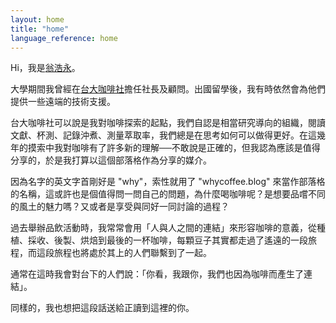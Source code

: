 ```yaml
---
layout: home
title: "home"
language_reference: home
---
```


Hi，我是[翁浩永](https://haoyungweng.me)。

大學期間我曾經在[台大咖啡社](https://instagram.com/ntu.coffee)擔任社長及顧問。出國留學後，我有時依然會為他們提供一些遠端的技術支援。

台大咖啡社可以說是我對咖啡探索的起點，我們自認是相當研究導向的組織，閱讀文獻、杯測、記錄沖煮、測量萃取率，我們總是在思考如何可以做得更好。在這幾年的摸索中我對咖啡有了許多新的理解──不敢說是正確的，但我認為應該是值得分享的，於是我打算以這個部落格作為分享的媒介。

因為名字的英文字首剛好是 "why"，索性就用了 "whycoffee.blog" 來當作部落格的名稱，這或許也是個值得問一問自己的問題，為什麼喝咖啡呢？是想要品嚐不同的風土的魅力嗎？又或者是享受與同好一同討論的過程？

過去舉辦品飲活動時，我常常會用「人與人之間的連結」來形容咖啡的意義，從種植、採收、後製、烘焙到最後的一杯咖啡，每顆豆子其實都走過了遙遠的一段旅程，而這段旅程也將處於其上的人們聯繫到了一起。

通常在這時我會對台下的人們說：「你看，我跟你，我們也因為咖啡而產生了連結」。

同樣的，我也想把這段話送給正讀到這裡的你。